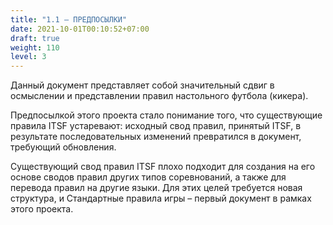 ```yaml
---
title: "1.1 – ПРЕДПОСЫЛКИ"
date: 2021-10-01T00:10:52+07:00
draft: true
weight: 110
level: 3
---
```


Данный документ представляет собой значительный сдвиг в осмыслении и представлении правил
настольного футбола (кикера).

Предпосылкой этого проекта стало понимание того, что существующие правила ITSF устаревают:
исходный свод правил, принятый ITSF, в результате последовательных изменений превратился в
документ, требующий обновления.

Существующий свод правил ITSF плохо подходит для создания на его основе сводов правил других
типов соревнований, а также для перевода правил на другие языки.
Для этих целей требуется новая структура, и Стандартные правила игры – первый документ в
рамках этого проекта.